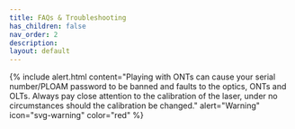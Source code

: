 ```yaml
---
title: FAQs & Troubleshooting
has_children: false
nav_order: 2
description:  
layout: default
---
```


{% include alert.html content="Playing with ONTs can cause your serial number/PLOAM password to be banned and faults to the optics, ONTs and OLTs. Always pay close attention to the calibration of the laser, under no circumstances should the calibration be changed." alert="Warning"  icon="svg-warning" color="red" %}
